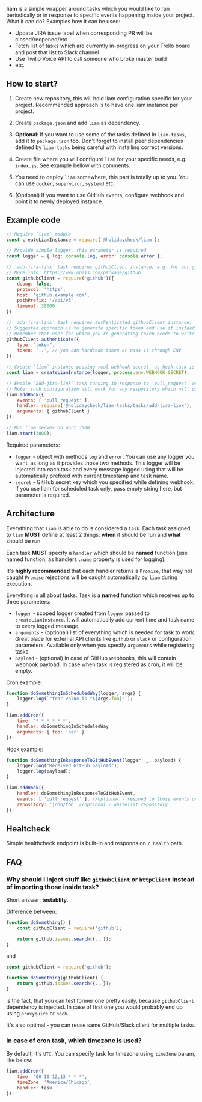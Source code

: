 **liam** is a simple wrapper around tasks which you would like to run periodically or in response to specific events happening inside your project. What it can do? Examples how it can be used:

* Update JIRA issue label when corresponding PR will be closed/reopened/etc
* Fetch list of tasks which are currently in-progress on your Trello board and post that list to Slack channel
* Use Twilio Voice API to call someone who broke master build
* etc.

## How to start?

1. Create new repository, this will hold liam configuration specific for your project. Recommended approach is to have one liam instance per project.

2. Create `package.json` and add `liam` as dependency.

3. **Optional**: If you want to use some of the tasks defined in `liam-tasks`, add it to `package.json` too. Don't forget to install peer dependencies defined by `liam-tasks` being careful with installing correct versions.

4. Create file where you will configure `liam` for your specific needs, e.g. `index.js`. See example bellow with comments.

5. You need to deploy `liam` somewhere, this part is totally up to you. You can use `docker`, `supervisor`, `systemd` etc.

6. (Optional) If you want to use GitHub events, configure webhook and point it to newly deployed instance.

## Example code

```js
// Require `liam` module
const createLiamInstance = require('@holidaycheck/liam');

// Provide simple logger, this parameter is required
const logger = { log: console.log, error: console.error };

// `add-jira-link` task requires githubClient instance, e.g. for our github.example.com.
// More info: https://www.npmjs.com/package/github
const githubClient = require('github')({
    debug: false,
    protocol: 'https',
    host: 'github.example.com',
    pathPrefix: '/api/v3',
    timeout: 30000
})

// `add-jira-link` task requires authenticated githubClient instance.
// Suggested approach is to generate specific token and use it instead of credentials.
// Remember that user for which you're generating token needs to write access to repository for some tasks.
githubClient.authenticate({
    type: "token",
    token: '..', // you can hardcode token or pass it through ENV
});

// Create `liam` instance passing real webhook secret, as hook task is also used. If you want to use cron tasks only, just pass empty string as second parameter.
const liam = createLiamInstance(logger, process.env.WEBHOOK_SECRET);

// Enable `add-jira-link` task running in response to `pull_request` webhook event.
// Note: such configuration will work for any respository which will point it webhooks into this `liam` instance. You can use `repository` param, to whitelist repository, see examples below.
liam.addHook({
    events: [ 'pull_request' ],
    handler: require('@holidaycheck/liam-tasks/tasks/add-jira-link'),
    arguments: { githubClient }
});

// Run liam server on port 3000
liam.start(3000);
```

Required parameters:

* `logger` - object with methods `log` and `error`. You can use any logger you want, as long as it provides those two methods. This logger will be injected into each task and every message logged using that will be automatically prefixed with current timestamp and task name.
* `secret` - GitHub secret key which you specified while defining webhook. If you use liam for scheduled task only, pass empty string here, but parameter is required.

## Architecture

Everything that `liam` is able to do is considered a `task`. Each task assigned to `liam` **MUST** define at least 2 things: **when** it should be run and **what** should be run.

Each task **MUST** specify a `handler` which should be **named** function (use named function, as handlers `.name` property is used for logging).

It's **highly recommended** that each handler returns a `Promise`, that way not caught `Promise` rejections will be caught automatically by `liam` during execution.

Everything is all about tasks. Task is a **named** function which receives up to three parameters:

* `logger` - scoped logger created from `logger` passed to `createLiamInstance`. It will automatically add current time and task name to every logged message.
* `arguments` - (optional) list of everything which is needed for task to work. Great place for external API clients like `github` or `slack` or configuration parameters. Available only when you specify `arguments` while registering tasks.
* `payload` - (optional) in case of GitHub webhooks, this will contain webhook payload. In case when task is registered as cron, it will be empty.

Cron example:

```javascript
function doSomethingInScheduledWay(logger, args) {
	logger.log(`"foo" value is "${args.foo}"`);
}

liam.addCron({
    time: '* * * * * *',
    handler: doSomethingInScheduledWay
    arguments: { foo: 'bar' }
});
```

Hook example:

```javascript
function doSomethingInResponseToGitHubEvent(logger, _, payload) {
	logger.log("Received GitHub payload");
	logger.log(payload);
}

liam.addHook({    
    handler: doSomethingInResponseToGitHubEvent,
    events: [ 'pull_request' ], //optional - respond to those events only
    repository: 'john/foo' //optional - whitelist repository
});
```

## Healtcheck

Simple healthcheck endpoint is built-in and responds on `/_health` path.

## FAQ

### Why should I inject stuff like `githubClient` or `httpClient` instead of importing  those inside task?

Short answer: **testablity**.

Difference between:

```javascript
function doSomething() {
	const githubClient = require('github');

	return github.issues.search({...});
}
```

and

```javascript
const githubClient = require('github');

function doSomething(githubClient) {
	return github.issues.search({...});
}
```

is the fact, that you can test former one pretty easily, because `githubClient` dependency is injected. In case of first one you would probably end up using `proxyquire` or `nock`.

It's also optimal - you can reuse same GitHub/Slack client for multiple tasks.

### In case of cron task, which timezone is used?

By default, it's `UTC`. You can specify task for timezone using `timeZone` param, like below:

```javascript
liam.addCron({
	time: '00 10 12,13 * * *',
	timeZone: 'America/Chicago',
	handler: task
});
```
